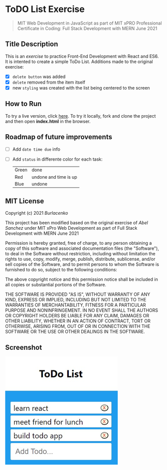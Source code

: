 # ToDO List Exercise
>MIT Web Development in JavaScript as part of MIT xPRO Professional Certificate in Coding: Full Stack Development with MERN June 2021

## Title Description
This is an <em>exercise</em> to practice Front-End Development with React and ES6. It is intented to create a simple ToDo List.
Additions made to the original exercise:

- [x] `delete button` was added
- [x] `delete` removed from the item itself
- [x] new `styling` was created with the list being centered to the screen
  
## How to Run
To try a live version, click <a href="https://burlacenko.github.io/ToDoListExercise/index.html">here</a>. To try it locally, fork and clone the project and then open <strong>index.html</strong> in the browser.

## Roadmap of future improvements
- [ ] Add `date time due` info</li>
- [ ] Add `status` in differente color for each task:
 
  <table>
  <tr><td>Green</td><td>done</td></tr>
  <tr><td>Red</td><td>undone and time is up</td>
  <tr><td>Blue</td><td>undone</td></tr>
  </table>
  
## MIT License
Copyright (c) 2021 <em>Burlacenko</em>

This project has been modified based on the original exercise of <em>Abel Sanchez</em>
under MIT xPro Web Development as part of Full Stack Development with MERN June 2021

Permission is hereby granted, free of charge, to any person obtaining a copy
of this software and associated documentation files (the "Software"), to deal
in the Software without restriction, including without limitation the rights
to use, copy, modify, merge, publish, distribute, sublicense, and/or sell
copies of the Software, and to permit persons to whom the Software is
furnished to do so, subject to the following conditions:

The above copyright notice and this permission notice shall be included in all
copies or substantial portions of the Software.

THE SOFTWARE IS PROVIDED "AS IS", WITHOUT WARRANTY OF ANY KIND, EXPRESS OR
IMPLIED, INCLUDING BUT NOT LIMITED TO THE WARRANTIES OF MERCHANTABILITY,
FITNESS FOR A PARTICULAR PURPOSE AND NONINFRINGEMENT. IN NO EVENT SHALL THE
AUTHORS OR COPYRIGHT HOLDERS BE LIABLE FOR ANY CLAIM, DAMAGES OR OTHER
LIABILITY, WHETHER IN AN ACTION OF CONTRACT, TORT OR OTHERWISE, ARISING FROM,
OUT OF OR IN CONNECTION WITH THE SOFTWARE OR THE USE OR OTHER DEALINGS IN THE
SOFTWARE.
	
## Screenshot
![Image of ToDoList Exercise](ToDoListExercise2021-10-31-3.jpg)
